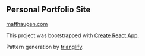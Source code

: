 ## Personal Portfolio Site

[matthaugen.com](http://www.matthaugen.com)

This project was bootstrapped with [Create React App](https://github.com/facebook/create-react-app).

Pattern generation by [trianglify](https://github.com/qrohlf/trianglify).
